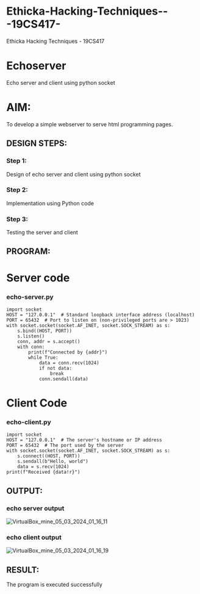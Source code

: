 # Ethicka-Hacking-Techniques---19CS417-
Ethicka Hacking Techniques - 19CS417 
# Echoserver
Echo server and client using python socket

# AIM:

To develop a simple webserver to serve html programming pages.

## DESIGN STEPS:

### Step 1:

Design of echo server and client using python socket

### Step 2:

Implementation using Python code

### Step 3:

Testing the server and client 

## PROGRAM:



# Server code



### echo-server.py
```
import socket
HOST = "127.0.0.1"  # Standard loopback interface address (localhost)
PORT = 65432  # Port to listen on (non-privileged ports are > 1023)
with socket.socket(socket.AF_INET, socket.SOCK_STREAM) as s:
    s.bind((HOST, PORT))
    s.listen()
    conn, addr = s.accept()
    with conn:
        print(f"Connected by {addr}")
        while True:
            data = conn.recv(1024)
            if not data:
                break
            conn.sendall(data)

```

# Client Code

### echo-client.py
```
import socket
HOST = "127.0.0.1"  # The server's hostname or IP address
PORT = 65432  # The port used by the server
with socket.socket(socket.AF_INET, socket.SOCK_STREAM) as s:
    s.connect((HOST, PORT))
    s.sendall(b"Hello, world")
    data = s.recv(1024)
print(f"Received {data!r}")
```



## OUTPUT:
### echo server output
![VirtualBox_mine_05_03_2024_01_16_11](https://github.com/Kaviarasu510/Echoserver/assets/119392695/1177b9da-2699-4945-867a-0dc191c8fac7)


### echo client output
![VirtualBox_mine_05_03_2024_01_16_19](https://github.com/Kaviarasu510/Echoserver/assets/119392695/4d4dff8c-b7b1-4e2e-90d0-d4c1fba4f697)


## RESULT:
The program is executed successfully

